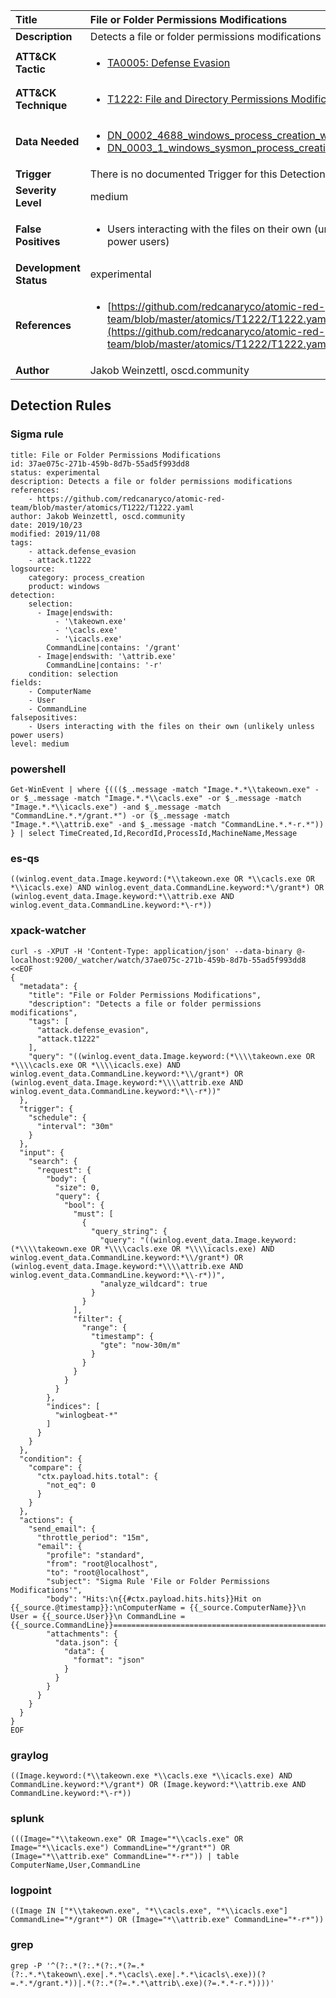 | Title                    | File or Folder Permissions Modifications       |
|:-------------------------|:------------------|
| **Description**          | Detects a file or folder permissions modifications |
| **ATT&amp;CK Tactic**    |  <ul><li>[TA0005: Defense Evasion](https://attack.mitre.org/tactics/TA0005)</li></ul>  |
| **ATT&amp;CK Technique** | <ul><li>[T1222: File and Directory Permissions Modification](https://attack.mitre.org/techniques/T1222)</li></ul>  |
| **Data Needed**          | <ul><li>[DN_0002_4688_windows_process_creation_with_commandline](../Data_Needed/DN_0002_4688_windows_process_creation_with_commandline.md)</li><li>[DN_0003_1_windows_sysmon_process_creation](../Data_Needed/DN_0003_1_windows_sysmon_process_creation.md)</li></ul>  |
| **Trigger**              |  There is no documented Trigger for this Detection Rule yet  |
| **Severity Level**       | medium |
| **False Positives**      | <ul><li>Users interacting with the files on their own (unlikely unless power users)</li></ul>  |
| **Development Status**   | experimental |
| **References**           | <ul><li>[https://github.com/redcanaryco/atomic-red-team/blob/master/atomics/T1222/T1222.yaml](https://github.com/redcanaryco/atomic-red-team/blob/master/atomics/T1222/T1222.yaml)</li></ul>  |
| **Author**               | Jakob Weinzettl, oscd.community |


## Detection Rules

### Sigma rule

```
title: File or Folder Permissions Modifications
id: 37ae075c-271b-459b-8d7b-55ad5f993dd8
status: experimental
description: Detects a file or folder permissions modifications
references:
    - https://github.com/redcanaryco/atomic-red-team/blob/master/atomics/T1222/T1222.yaml
author: Jakob Weinzettl, oscd.community
date: 2019/10/23
modified: 2019/11/08
tags:
    - attack.defense_evasion
    - attack.t1222
logsource:
    category: process_creation
    product: windows
detection:
    selection:
      - Image|endswith: 
          - '\takeown.exe'
          - '\cacls.exe'
          - '\icacls.exe'
        CommandLine|contains: '/grant'
      - Image|endswith: '\attrib.exe'
        CommandLine|contains: '-r'
    condition: selection
fields:
    - ComputerName
    - User
    - CommandLine
falsepositives:
    - Users interacting with the files on their own (unlikely unless power users)
level: medium

```





### powershell
    
```
Get-WinEvent | where {((($_.message -match "Image.*.*\\takeown.exe" -or $_.message -match "Image.*.*\\cacls.exe" -or $_.message -match "Image.*.*\\icacls.exe") -and $_.message -match "CommandLine.*.*/grant.*") -or ($_.message -match "Image.*.*\\attrib.exe" -and $_.message -match "CommandLine.*.*-r.*")) } | select TimeCreated,Id,RecordId,ProcessId,MachineName,Message
```


### es-qs
    
```
((winlog.event_data.Image.keyword:(*\\takeown.exe OR *\\cacls.exe OR *\\icacls.exe) AND winlog.event_data.CommandLine.keyword:*\/grant*) OR (winlog.event_data.Image.keyword:*\\attrib.exe AND winlog.event_data.CommandLine.keyword:*\-r*))
```


### xpack-watcher
    
```
curl -s -XPUT -H 'Content-Type: application/json' --data-binary @- localhost:9200/_watcher/watch/37ae075c-271b-459b-8d7b-55ad5f993dd8 <<EOF
{
  "metadata": {
    "title": "File or Folder Permissions Modifications",
    "description": "Detects a file or folder permissions modifications",
    "tags": [
      "attack.defense_evasion",
      "attack.t1222"
    ],
    "query": "((winlog.event_data.Image.keyword:(*\\\\takeown.exe OR *\\\\cacls.exe OR *\\\\icacls.exe) AND winlog.event_data.CommandLine.keyword:*\\/grant*) OR (winlog.event_data.Image.keyword:*\\\\attrib.exe AND winlog.event_data.CommandLine.keyword:*\\-r*))"
  },
  "trigger": {
    "schedule": {
      "interval": "30m"
    }
  },
  "input": {
    "search": {
      "request": {
        "body": {
          "size": 0,
          "query": {
            "bool": {
              "must": [
                {
                  "query_string": {
                    "query": "((winlog.event_data.Image.keyword:(*\\\\takeown.exe OR *\\\\cacls.exe OR *\\\\icacls.exe) AND winlog.event_data.CommandLine.keyword:*\\/grant*) OR (winlog.event_data.Image.keyword:*\\\\attrib.exe AND winlog.event_data.CommandLine.keyword:*\\-r*))",
                    "analyze_wildcard": true
                  }
                }
              ],
              "filter": {
                "range": {
                  "timestamp": {
                    "gte": "now-30m/m"
                  }
                }
              }
            }
          }
        },
        "indices": [
          "winlogbeat-*"
        ]
      }
    }
  },
  "condition": {
    "compare": {
      "ctx.payload.hits.total": {
        "not_eq": 0
      }
    }
  },
  "actions": {
    "send_email": {
      "throttle_period": "15m",
      "email": {
        "profile": "standard",
        "from": "root@localhost",
        "to": "root@localhost",
        "subject": "Sigma Rule 'File or Folder Permissions Modifications'",
        "body": "Hits:\n{{#ctx.payload.hits.hits}}Hit on {{_source.@timestamp}}:\nComputerName = {{_source.ComputerName}}\n        User = {{_source.User}}\n CommandLine = {{_source.CommandLine}}================================================================================\n{{/ctx.payload.hits.hits}}",
        "attachments": {
          "data.json": {
            "data": {
              "format": "json"
            }
          }
        }
      }
    }
  }
}
EOF

```


### graylog
    
```
((Image.keyword:(*\\takeown.exe *\\cacls.exe *\\icacls.exe) AND CommandLine.keyword:*\/grant*) OR (Image.keyword:*\\attrib.exe AND CommandLine.keyword:*\-r*))
```


### splunk
    
```
(((Image="*\\takeown.exe" OR Image="*\\cacls.exe" OR Image="*\\icacls.exe") CommandLine="*/grant*") OR (Image="*\\attrib.exe" CommandLine="*-r*")) | table ComputerName,User,CommandLine
```


### logpoint
    
```
((Image IN ["*\\takeown.exe", "*\\cacls.exe", "*\\icacls.exe"] CommandLine="*/grant*") OR (Image="*\\attrib.exe" CommandLine="*-r*"))
```


### grep
    
```
grep -P '^(?:.*(?:.*(?:.*(?=.*(?:.*.*\takeown\.exe|.*.*\cacls\.exe|.*.*\icacls\.exe))(?=.*.*/grant.*))|.*(?:.*(?=.*.*\attrib\.exe)(?=.*.*-r.*))))'
```



